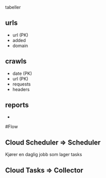 tabeller


## urls

 * url (PK)
 * added
 * domain

## crawls
 * date (PK)
 * url (PK)
 * requests
 * headers

## reports
 * 



#Flow

## Cloud Scheduler => Scheduler
Kjører en daglig jobb som lager tasks


## Cloud Tasks => Collector


